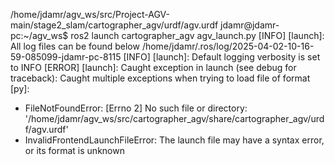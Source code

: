 /home/jdamr/agv_ws/src/Project-AGV-main/stage2_slam/cartographer_agv/urdf/agv.urdf
jdamr@jdamr-pc:~/agv_ws$ ros2 launch cartographer_agv agv_launch.py
[INFO] [launch]: All log files can be found below /home/jdamr/.ros/log/2025-04-02-10-16-59-085099-jdamr-pc-8115
[INFO] [launch]: Default logging verbosity is set to INFO
[ERROR] [launch]: Caught exception in launch (see debug for traceback): Caught multiple exceptions when trying to load file of format [py]:
 - FileNotFoundError: [Errno 2] No such file or directory: '/home/jdamr/agv_ws/src/cartographer_agv/share/cartographer_agv/urdf/agv.urdf'
 - InvalidFrontendLaunchFileError: The launch file may have a syntax error, or its format is unknown
